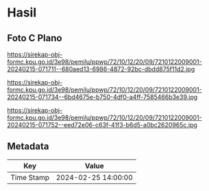 # Hasil

## Foto C Plano

https://sirekap-obj-formc.kpu.go.id/3e98/pemilu/ppwp/72/10/12/20/09/7210122009001-20240215-071711--680aed13-6986-4872-92bc-dbdd875f11d2.jpg

https://sirekap-obj-formc.kpu.go.id/3e98/pemilu/ppwp/72/10/12/20/09/7210122009001-20240215-071734--6bd4675e-b750-4df0-a4ff-7585466b3e39.jpg

https://sirekap-obj-formc.kpu.go.id/3e98/pemilu/ppwp/72/10/12/20/09/7210122009001-20240215-071752--eed72e06-c63f-41f3-b6d5-a0bc2620965c.jpg


## Metadata

| Key        | Value               |
| ---------- | ------------------- |
| Time Stamp | 2024-02-25 14:00:00 |



